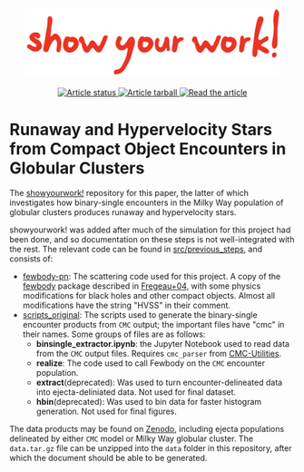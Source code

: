 <p align="center">
<a href="https://github.com/showyourwork/showyourwork">
<img width = "450" src="https://raw.githubusercontent.com/showyourwork/.github/main/images/showyourwork.png" alt="showyourwork"/>
</a>
<br>
<br>
<a href="https://github.com/tomas-cabrera/hvss-bsco/actions/workflows/build.yml">
<img src="https://github.com/tomas-cabrera/hvss-bsco/actions/workflows/build.yml/badge.svg?branch=main" alt="Article status"/>
</a>
<a href="https://github.com/tomas-cabrera/hvss-bsco/raw/main-pdf/arxiv.tar.gz">
<img src="https://img.shields.io/badge/article-tarball-blue.svg?style=flat" alt="Article tarball"/>
</a>
<a href="https://github.com/tomas-cabrera/hvss-bsco/raw/main-pdf/ms.pdf">
<img src="https://img.shields.io/badge/article-pdf-blue.svg?style=flat" alt="Read the article"/>
</a>
</p>

# Runaway and Hypervelocity Stars from Compact Object Encounters in Globular Clusters

The [showyourwork!](https://show-your.work/en/latest/) repository for this paper, the latter of which investigates how binary-single encounters in the Milky Way population of globular clusters produces runaway and hypervelocity stars.

showyourwork! was added after much of the simulation for this project had been done, and so documentation on these steps is not well-integrated with the rest.
The relevant code can be found in [src/previous_steps](https://github.com/tomas-cabrera/hvss-bsco/tree/main/src/previous_steps), and consists of:
- [fewbody-pn](https://github.com/tomas-cabrera/hvss-bsco/tree/main/src/previous_steps/fewbody-pn): The scattering code used for this project.  A copy of the [fewbody](https://gitlab.com/fregeau/fewbody) package described in [Fregeau+04](https://ui.adsabs.harvard.edu/abs/2004MNRAS.352....1F), with some physics modifications for black holes and other compact objects.  Almost all modifications have the string "HVSS" in their comment.
- [scripts_original](https://github.com/tomas-cabrera/hvss-bsco/tree/main/src/previous_steps/scripts_original): The scripts used to generate the binary-single encounter products from <code>CMC</code> output; the important files have "cmc" in their names.  Some groups of files are as follows:
    - **binsingle_extractor.ipynb**: the Jupyter Notebook used to read data from the <code>CMC</code> output files.  Requires <code>cmc_parser</code> from [CMC-Utilities](https://github.com/ClusterMonteCarlo/CMC-Utilities).
    - **realize**: The code used to call Fewbody on the <code>CMC</code> encounter population.
    - **extract**(deprecated): Was used to turn encounter-delineated data into ejecta-deliniated data.  Not used for final dataset.
    - **hbin**(deprecated): Was used to bin data for faster histogram generation.  Not used for final figures.

The data products may be found on [Zenodo](https://zenodo.org/record/7599871), including ejecta populations delineated by either <code>CMC</code> model or Milky Way globular cluster.  The <code>data.tar.gz</code> file can be unzipped into the <code>data</code> folder in this repository, after which the document should be able to be generated. 
